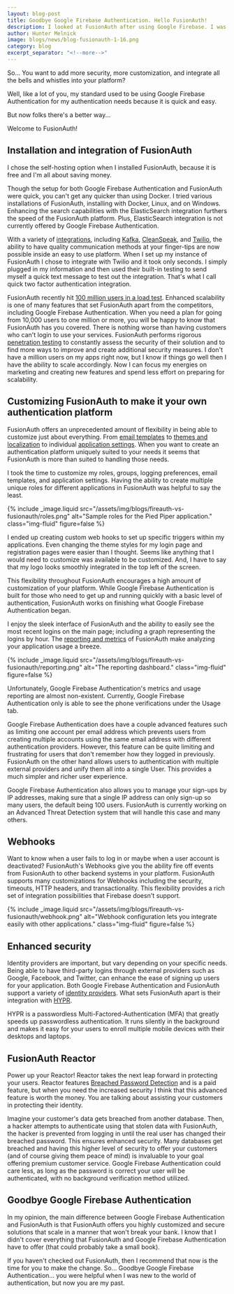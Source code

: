 ```yaml
---
layout: blog-post
title: Goodbye Google Firebase Authentication. Hello FusionAuth!
description: I looked at FusionAuth after using Google Firebase. I was impressed by what I found. 
author: Hunter Melnick
image: blogs/news/blog-fusionauth-1-16.png
category: blog
excerpt_separator: "<!--more-->"
---
```


So... You want to add more security, more customization, and integrate all the bells and whistles into your platform?

Well, like a lot of you, my standard used to be using Google Firebase Authentication for my authentication needs because it is quick and easy.

But now folks there's a better way...  
<!--more-->

Welcome to FusionAuth!

## Installation and integration of FusionAuth

I chose the self-hosting option when I installed FusionAuth, because it is free and I'm all about saving money. 

Though the setup for both Google Firebase Authentication and FusionAuth were quick, you can't get any quicker than using Docker. I tried various installations of FusionAuth, installing with Docker, Linux, and on Windows. Enhancing the search capabilities with the ElasticSearch integration furthers the speed of the FusionAuth platform. Plus, ElasticSearch integration is not currently offered by Google Firebase Authentication.

With a variety of [integrations](/docs/v1/tech/integrations/), including [Kafka](https://kafka.apache.org), [CleanSpeak](https://cleanspeak.com), and [Twilio](https://twilio.com), the ability to have quality communication methods at your finger-tips are now possible inside an easy to use platform. When I set up my instance of FusionAuth I chose to integrate with Twilio and it took only seconds. I simply plugged in my information and then used their built-in testing to send myself a quick text message to test out the integration. That's what I call quick two factor authentication integration.

FusionAuth recently hit [100 million users in a load test](/blog/2019/02/26/got-users-100-million). Enhanced scalability is one of many features that set FusionAuth apart from the competitors, including Google Firebase Authentication. When you need a plan for going from 10,000 users to one million or more, you will be happy to know that FusionAuth has you covered. There is nothing worse than having customers who can't login to use your services.  FusionAuth performs rigorous [penetration testing](/features/security-data-compliance) to constantly assess the security of their solution and to find more ways to improve and create additional security measures. I don't have a million users on my apps right now, but I know if things go well then I have the ability to scale accordingly. Now I can focus my energies on marketing and creating new features and spend less effort on preparing for scalability.

## Customizing FusionAuth to make it your own authentication platform

FusionAuth offers an unprecedented amount of flexibility in being able to customize just about everything. From [email templates](/docs/v1/tech/email-templates/) to [themes and localization](/docs/v1/tech/themes/) to individual [application settings](/docs/v1/tech/core-concepts/applications). When you want to create an authentication platform uniquely suited to your needs it seems that FusionAuth is more than suited to handling those needs. 

I took the time to customize my roles, groups, logging preferences, email templates, and application settings. Having the ability to create multiple unique roles for different applications in FusionAuth was helpful to say the least. 

{% include _image.liquid src="/assets/img/blogs/fireauth-vs-fusionauth/roles.png" alt="Sample roles for the Pied Piper application." class="img-fluid" figure=false %}

I ended up creating custom web hooks to set up specific triggers within my applications. Even changing the theme styles for my login page and registration pages were easier than I thought. Seems like anything that I would need to customize was available to be customized. And, I have to say that my logo looks smoothly integrated in the top left of the screen.

This flexibility throughout FusionAuth encourages a high amount of customization of your platform. While Google Firebase Authentication is built for those who need to get up and running quickly with a basic level of authentication, FusionAuth works on finishing what Google Firebase Authentication began.

I enjoy the sleek interface of FusionAuth and the ability to easily see the most recent logins on the main page; including a graph representing the logins by hour. The [reporting and metrics](/docs/v1/tech/apis/reports) of FusionAuth make analyzing your application usage a breeze. 

{% include _image.liquid src="/assets/img/blogs/fireauth-vs-fusionauth/reporting.png" alt="The reporting dashboard." class="img-fluid" figure=false %}

Unfortunately, Google Firebase Authentication's metrics and usage reporting are almost non-existent. Currently, Google Firebase Authentication only is able to see the phone verifications under the Usage tab.

Google Firebase Authentication does have a couple advanced features such as limiting one account per email address which prevents users from creating multiple accounts using the same email address with different authentication providers. However, this feature can be quite limiting and frustrating for users that don't remember how they logged in previously. FusionAuth on the other hand allows users to authentication with multiple external providers and unify them all into a single User. This provides a much simpler and richer user experience. 

Google Firebase Authentication also allows you to manage your sign-ups by IP addresses, making sure that a single IP address can only sign-up so many users, the default being 100 users. FusionAuth is currently working on an Advanced Threat Detection system that will handle this case and many others.

## Webhooks

Want to know when a user fails to log in or maybe when a user account is deactivated? FusionAuth's Webhooks give you the ability fire off events from FusionAuth to other backend systems in your platform. FusionAuth supports many customizations for Webhooks including the security, timeouts, HTTP headers, and transactionality. This flexibility provides a rich set of integration possibilities that Firebase doesn't support.  

{% include _image.liquid src="/assets/img/blogs/fireauth-vs-fusionauth/webhook.png" alt="Webhook configuration lets you integrate easily with other applications." class="img-fluid" figure=false %}

## Enhanced security

Identity providers are important, but vary depending on your specific needs. Being able to have third-party logins through external providers such as Google, Facebook, and Twitter, can enhance the ease of signing up users for your application. Both Google Firebase Authentication and FusionAuth support a variety of [identity providers](/docs/v1/tech/identity-providers/). What sets FusionAuth apart is their integration with [HYPR](/docs/v1/tech/identity-providers/hypr).

HYPR is a passwordless Multi-Factored-Authentication (MFA) that greatly speeds up passwordless authentication. It runs silently in the background and makes it easy for your users to enroll multiple mobile devices with their desktops and laptops.

## FusionAuth Reactor

Power up your Reactor! Reactor takes the next leap forward in protecting your users. Reactor features [Breached Password Detection](/docs/v1/tech/reactor#breached-password-detection) and is a paid feature, but when you need the increased security I think that this advanced feature is worth the money. You are talking about assisting your customers in protecting their identity.

Imagine your customer's data gets breached from another database. Then, a hacker attempts to authenticate using that stolen data with FusionAuth, the hacker is prevented from logging in until the real user has changed their breached password.  This ensures enhanced security. Many databases get breached and having this higher level of security to offer your customers (and of course giving them peace of mind) is invaluable to your goal offering premium customer service. Google
Firebase Authentication could care less, as long as the password is correct your user will be
authenticated, with no background verification method utilized. 

## Goodbye Google Firebase Authentication

In my opinion, the main difference between Google Firebase Authentication and FusionAuth is that FusionAuth offers you highly customized and secure solutions that scale in a manner that won't break your bank. I know that I didn't cover everything that FusionAuth and Google Firebase Authentication have to offer (that could probably take a small book). 

If you haven't checked out FusionAuth, then I recommend that now is the time for you to make the change. So... Goodbye Google Firebase Authentication... you were helpful when I was new to the world of authentication, but now you are my past.
